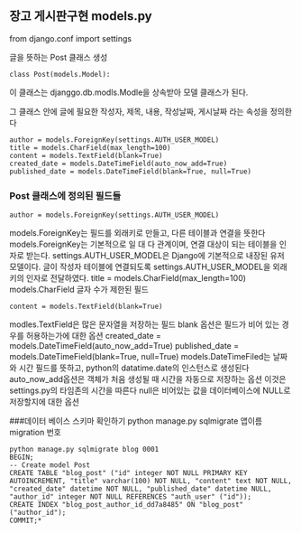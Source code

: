 ## 장고 게시판구현  models.py 
from django.conf import settings

글을 뜻하는 Post 클래스 생성

    class Post(models.Model):
이 클래스는 djanggo.db.modls.Modle을 상속받아
모델 클래스가 된다.

그 클래스 안에
글에 필요한 작성자, 제목, 내용, 작성날짜, 게시날짜 라는 속성을 정의한다

    author = models.ForeignKey(settings.AUTH_USER_MODEL)
    title = models.CharField(max_length=100)
    content = models.TextField(blank=True)
    created_date = models.DateTimeField(auto_now_add=True)
    published_date = models.DateTimeField(blank=True, null=True)
### Post 클래스에 정의된 필드들
    author = models.ForeignKey(settings.AUTH_USER_MODEL)
models.ForeignKey는 필드를 외래키로 만들고, 다른 테이블과 연결을 뜻한다
models.ForeignKey는 기본적으로 일 대 다 관계이며, 연결 대상이 되는 테이블을 인자로 받는다.
settings.AUTH_USER_MODEL은 Django에 기본적으로 내장된 유저 모델이다.
글이 작성자 테이블에 연결되도록 settings.AUTH_USER_MODEL을 외래키의 인자로 전달하였다.
    title = models.CharField(max_length=100)
models.CharField 글자 수가 제한된 필드

    content = models.TextField(blank=True)
 modles.TextField은 많은 문자열을 저장하는 필드
 blank 옵션은 필드가 비어 있는 경우를 허용하는가에 대한 옵션
    created_date = models.DateTimeField(auto_now_add=True)
    published_date = models.DateTimeField(blank=True, null=True)
    models.DateTimeFiled는 날짜와 시간 필드를 뜻하고, python의 datatime.date의 인스턴스로 생성된다
    auto_now_add옵션은 객체가 처음 생성될 때 시간을 자동으로 저장하는 옵션 이것은 settings.py의 타임존의 시간을 따른다
    null은 비어있는 값을 데이터베이스에 NULL로 저장할지에 대한 옵션

###데이터 베이스 스키마 확인하기
python manage.py sqlmigrate 앱이름 migration 번호

    python manage.py sqlmigrate blog 0001
    BEGIN;
    -- Create model Post
    CREATE TABLE "blog_post" ("id" integer NOT NULL PRIMARY KEY AUTOINCREMENT, "title" varchar(100) NOT NULL, "content" text NOT NULL, "created_date" datetime NOT NULL, "published_date" datetime NULL, "author_id" integer NOT NULL REFERENCES "auth_user" ("id"));
    CREATE INDEX "blog_post_author_id_dd7a8485" ON "blog_post" ("author_id");
    COMMIT;*

<!--stackedit_data:
eyJoaXN0b3J5IjpbMjA4NjQ2NDEyXX0=
-->